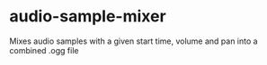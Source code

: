 # audio-sample-mixer
Mixes audio samples with a given start time, volume and pan into a combined .ogg file

